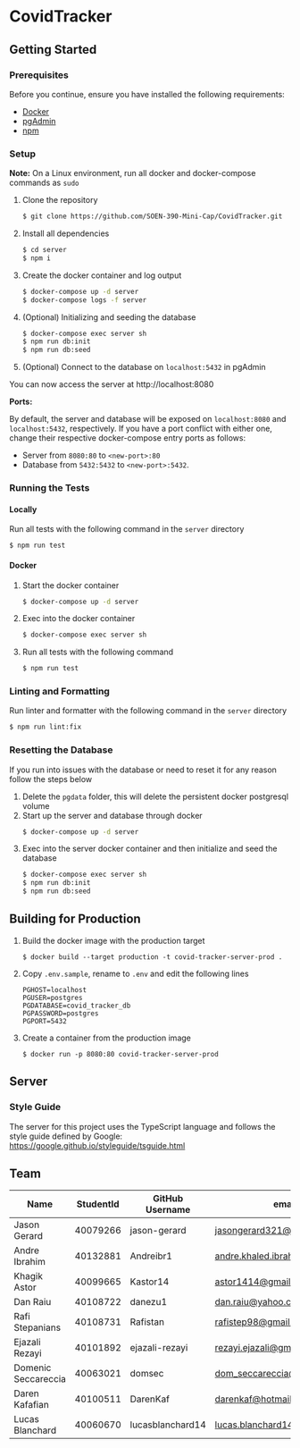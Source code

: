 # CovidTracker

## Getting Started

### Prerequisites

Before you continue, ensure you have installed the following requirements:
- [Docker](https://www.docker.com/)
- [pgAdmin](https://www.pgadmin.org/)
- [npm](https://www.npmjs.com/)

### Setup

**Note:** On a Linux environment, run all docker and docker-compose commands as `sudo`

1. Clone the repository
    ```sh
    $ git clone https://github.com/SOEN-390-Mini-Cap/CovidTracker.git
    ```
2. Install all dependencies
    ```sh
    $ cd server
    $ npm i
    ```
3. Create the docker container and log output
    ```sh
    $ docker-compose up -d server
    $ docker-compose logs -f server
    ```
4. (Optional) Initializing and seeding the database
    ```sh
    $ docker-compose exec server sh
    $ npm run db:init
    $ npm run db:seed
    ```
5. (Optional) Connect to the database on `localhost:5432` in pgAdmin

You can now access the server at http://localhost:8080

**Ports:**

By default, the server and database will be exposed on `localhost:8080` and `localhost:5432`, respectively. If you have a port conflict with either one, change their respective docker-compose entry ports as follows:
- Server from `8080:80` to `<new-port>:80`
- Database from `5432:5432` to `<new-port>:5432`.

### Running the Tests

#### Locally

Run all tests with the following command in the `server` directory
```
$ npm run test
```

#### Docker

1. Start the docker container
    ```sh
    $ docker-compose up -d server
    ```
2. Exec into the docker container
    ```sh
    $ docker-compose exec server sh
    ```
3. Run all tests with the following command
    ```sh
    $ npm run test
    ```

### Linting and Formatting

Run linter and formatter with the following command in the `server` directory
```sh
$ npm run lint:fix
```

### Resetting the Database

If you run into issues with the database or need to reset it for any reason follow the steps below

1. Delete the `pgdata` folder, this will delete the persistent docker postgresql volume
2. Start up the server and database through docker
    ```sh
    $ docker-compose up -d server
    ```
3. Exec into the server docker container and then initialize and seed the database
    ```sh
    $ docker-compose exec server sh
    $ npm run db:init
    $ npm run db:seed
    ```

## Building for Production

1. Build the docker image with the production target
    ```
    $ docker build --target production -t covid-tracker-server-prod .
    ```
2. Copy `.env.sample`, rename to `.env` and edit the following lines
    ```
    PGHOST=localhost
    PGUSER=postgres
    PGDATABASE=covid_tracker_db
    PGPASSWORD=postgres
    PGPORT=5432
    ```
3. Create a container from the production image
    ```
    $ docker run -p 8080:80 covid-tracker-server-prod
    ```

## Server

### Style Guide

The server for this project uses the TypeScript language and follows the style guide defined by Google:
https://google.github.io/styleguide/tsguide.html

## Team
| Name                | StudentId | GitHub Username  | email                          |
|---------------------|-----------|------------------|--------------------------------|
| Jason Gerard        | 40079266  | jason-gerard     | jasongerard321@gmail.com       |
| Andre Ibrahim       | 40132881  | Andreibr1        | andre.khaled.ibrahim@gmail.com |
| Khagik Astor        | 40099665  | Kastor14         | astor1414@gmail.com            |
| Dan Raiu            | 40108722  | danezu1          | dan.raiu@yahoo.com             |
| Rafi Stepanians     | 40108731  | Rafistan         | rafistep98@gmail.com           |
| Ejazali Rezayi      | 40101892  | ejazali-rezayi   | rezayi.ejazali@gmail.com       |
| Domenic Seccareccia | 40063021  | domsec           | dom_seccareccia@hotmail.com    |
| Daren Kafafian      | 40100511  | DarenKaf         | darenkaf@hotmail.com           |
| Lucas Blanchard     | 40060670  | lucasblanchard14 | lucas.blanchard14@gmail.com    |
